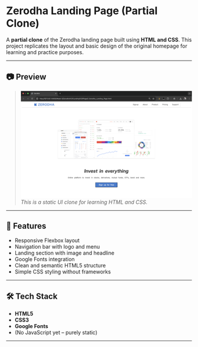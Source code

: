 # Zerodha Landing Page (Partial Clone)

A **partial clone** of the Zerodha landing page built using **HTML and CSS**. This project replicates the layout and basic design of the original homepage for learning and practice purposes.

---

## 📷 Preview

> ![Screenshot](./preview.png)  
> *This is a static UI clone for learning HTML and CSS.*

---

## 🚀 Features

- Responsive Flexbox layout
- Navigation bar with logo and menu
- Landing section with image and headline
- Google Fonts integration
- Clean and semantic HTML5 structure
- Simple CSS styling without frameworks

---

## 🛠️ Tech Stack

- **HTML5**
- **CSS3**
- **Google Fonts**
- (No JavaScript yet – purely static)

---
